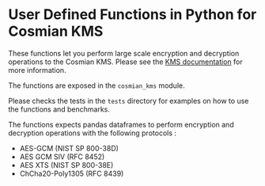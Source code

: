 <h1>User Defined Functions in Python for Cosmian KMS</h1>

These functions let you perform large scale encryption and decryption operations to the Cosmian KMS.
Please see
the [KMS documentation](https://docs.cosmian.com/cosmian_key_management_system/encrypting_and_decrypting_at_scale/) for
more information.

The functions are exposed in the `cosmian_kms` module.

Please checks the tests in the `tests` directory for examples on how to use the functions and benchmarks. 

The functions expects pandas dataframes to perform encryption and decryption operations with
the following protocols :

- AES-GCM (NIST SP 800-38D)
- AES GCM SIV (RFC 8452)
- AES XTS (NIST SP 800-38E)
- ChCha20-Poly1305 (RFC 8439)


